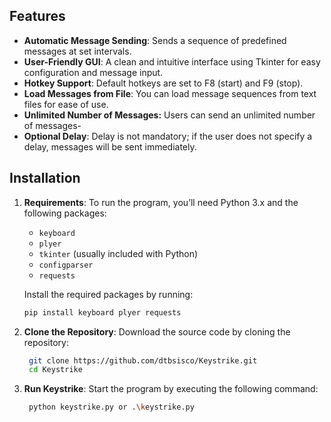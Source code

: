 ## Features

- **Automatic Message Sending**: Sends a sequence of predefined messages at set intervals.
- **User-Friendly GUI**: A clean and intuitive interface using Tkinter for easy configuration and message input.
- **Hotkey Support**: Default hotkeys are set to F8 (start) and F9 (stop).
- **Load Messages from File**: You can load message sequences from text files for ease of use.
- **Unlimited Number of Messages:** Users can send an unlimited number of messages-
- **Optional Delay**: Delay is not mandatory; if the user does not specify a delay, messages will be sent immediately.

## Installation

1. **Requirements**: To run the program, you’ll need Python 3.x and the following packages:
   - `keyboard`
   - `plyer`
   - `tkinter` (usually included with Python)
   - `configparser`
   - `requests`
   
   Install the required packages by running:

   ```bash
   pip install keyboard plyer requests
   ```
2. **Clone the Repository**: Download the source code by cloning the repository:

   ```bash
    git clone https://github.com/dtbsisco/Keystrike.git
    cd Keystrike

3. **Run Keystrike**: Start the program by executing the following command:

   ```bash
    python keystrike.py or .\keystrike.py
